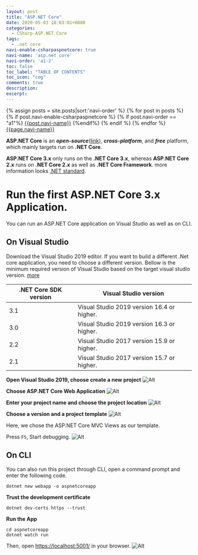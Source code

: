 ```yaml
---
layout: post
title: "ASP.NET Core"
date: 2020-05-03 18:03:01+0800
categories:
  - CSharp-ASP.NET Core
tags:
  - .net core
navi-enable-csharpaspnetcore: true
navi-name: 'asp.net core'
navi-order: 'a1-2'
toc: false
toc_label: "TABLE OF CONTENTS"
toc_icon: "cog"
comments: true
description: 
excerpt: 
---
```

<!--navigation bar-->
<div class='navi-link-container'>
  {% assign posts = site.posts|sort:'navi-order' %}
  {% for post in posts %}
    {% if post.navi-enable-csharpaspnetcore %}
        {% if post.navi-order == "a1"%}
            <a href="{{ site.baseurl }}{{ post.url }}" class='navi-link'>{{post.navi-name}}</a>
        {%endif%}
    {% endif %}
  {% endfor %}
<a class='navi-link' href="">{{page.navi-name}}</a>
</div>
<!--navigation bar-->

**ASP.NET Core** is an ***open-source***([link][1]), ***cross-platform***, and ***free*** platform, which mainly targets run on **.NET Core**. 

**ASP.NET Core 3.x** only runs on the **.NET Core 3.x**, whereas **ASP.NET Core 2.x** runs on **.NET Core 2.x** as well as **.NET Core Framework**. more information looks [.NET standard][2].

# Run the first ASP.NET Core 3.x Application.
You can run an ASP.NET Core application on Visual Studio as well as on CLI.

## On Visual Studio

Download the Visual Studio 2019 editor. If you want to build a different .Net core application, you need to choose a different version. Bellow is the minimum required version of Visual Studio based on the target visual studio version. [more][3]

|.NET Core SDK version   	|Visual Studio version   	|
|---	|---	|
|3.1   	|Visual Studio 2019 version 16.4 or higher.   	|
|3.0   	|Visual Studio 2019 version 16.3 or higher.   	|
|2.2   	|Visual Studio 2017 version 15.9 or higher.   	|
|2.1   	|Visual Studio 2017 version 15.7 or higher.   	|

**Open Visual Studio 2019, choose create a new project**
![Alt][4]

**Choose ASP.NET Core Web Application**
![Alt][5]

**Enter your project name and choose the project location**
![Alt][6]

**Choose a version and a project template**
![Alt][7]

Here, we chose the ASP.NET Core MVC Views as our template.

Press `F5`, Start debugging.
![Alt][8]

## On CLI

You can also run this project through CLI, open a command prompt and enter the following code.
```
dotnet new webapp -o aspnetcoreapp
```

**Trust the development certificate**
```
dotnet dev-certs https --trust
```

**Run the App**
```
cd aspnetcoreapp
dotnet watch run
```

Then, open [https://localhost:5001/](https://localhost:5001/) in your browser.
![Alt][9]


[1]: https://github.com/dotnet/aspnetcore
[2]: https://docs.microsoft.com/en-us/dotnet/standard/net-standard
[3]: https://docs.microsoft.com/en-us/dotnet/core/install/sdk?pivots=os-windows
[4]: /blog/public/img/2020-05-03-asp-dot-net-core-a.png
[5]: /blog/public/img/2020-05-03-asp-dot-net-core-b.png
[6]: /blog/public/img/2020-05-03-asp-dot-net-core-c.png
[7]: /blog/public/img/2020-05-03-asp-dot-net-core-d.png
[8]: /blog/public/img/2020-05-03-asp-dot-net-core-e.png
[9]: /blog/public/img/2020-05-03-asp-dot-net-core-f.png
